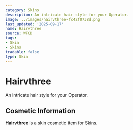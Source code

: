 ```yaml
---
category: Skins
description: An intricate hair style for your Operator.
image: ../images/hairvthree-fc42f0738d.png
last_updated: '2025-09-17'
name: Hairvthree
source: WFCD
tags:
- Skin
- Skins
tradable: false
type: Skin
---
```


# Hairvthree

An intricate hair style for your Operator.

## Cosmetic Information

**Hairvthree** is a skin cosmetic item for Skins.

